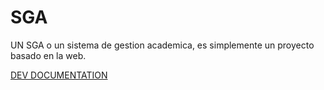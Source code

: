 # SGA
UN SGA o un sistema de gestion academica, es simplemente un proyecto basado en la web.

[DEV DOCUMENTATION](/documentation/DEV_DOC_ES.md)